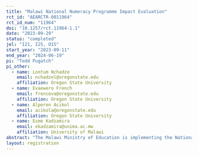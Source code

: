 ```yaml
---
title: "Malawi National Numeracy Programme Impact Evaluation"
rct_id: "AEARCTR-0011964"
rct_id_num: "11964"
doi: "10.1257/rct.11964-1.1"
date: "2023-09-29"
status: "completed"
jel: "I21, I25, O15"
start_year: "2023-09-11"
end_year: "2024-06-19"
pi: "Todd Pugatch"
pi_other:
  - name: Lontum Nchadze
    email: nchadzel@oregonstate.edu
    affiliation: Oregon State University
  - name: Evaewero French
    email: frenceva@oregonstate.edu
    affiliation: Oregon State University
  - name: Alperen Acikol
    email: acikola@oregonstate.edu
    affiliation: Oregon State University
  - name: Esme Kadzamira
    email: ekadzamira@unima.ac.mw
    affiliation: University of Malawi
abstract: "The Malawi Ministry of Education is implementing the National Numeracy Programme (NNP). The NNP aims to improve early grade mathematics outcomes. This study will assess the impact of the NNP during the 2023/24 school year. The evaluation will use a randomized controlled trial design with 150 primary schools. Schools will be randomly assigned to treatment and control groups within matched sets of schools. Treatment schools will implement the revised NNP materials and training. Student learning outcomes will be measured using the Early Grade Mathematics Assessment in grades S1-S4. The study will also evaluate impacts on instructional quality using classroom observations. The evaluation will provide rigorous evidence on the impact of the NNP model on foundational numeracy skills, to inform decisions about national scale-up."
layout: registration
---
```


